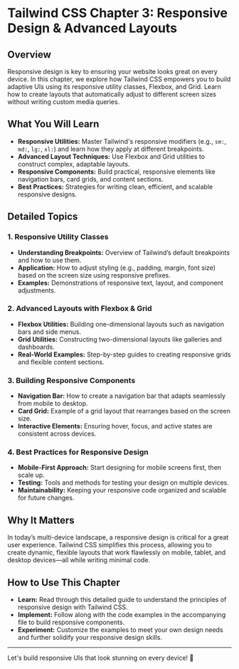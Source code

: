 # Tailwind CSS Chapter 3: Responsive Design & Advanced Layouts

## Overview
Responsive design is key to ensuring your website looks great on every device. In this chapter, we explore how Tailwind CSS empowers you to build adaptive UIs using its responsive utility classes, Flexbox, and Grid. Learn how to create layouts that automatically adjust to different screen sizes without writing custom media queries.

## What You Will Learn
- **Responsive Utilities:** Master Tailwind's responsive modifiers (e.g., `sm:`, `md:`, `lg:`, `xl:`) and learn how they apply at different breakpoints.
- **Advanced Layout Techniques:** Use Flexbox and Grid utilities to construct complex, adaptable layouts.
- **Responsive Components:** Build practical, responsive elements like navigation bars, card grids, and content sections.
- **Best Practices:** Strategies for writing clean, efficient, and scalable responsive designs.

## Detailed Topics
### 1. Responsive Utility Classes
- **Understanding Breakpoints:** Overview of Tailwind’s default breakpoints and how to use them.
- **Application:** How to adjust styling (e.g., padding, margin, font size) based on the screen size using responsive prefixes.
- **Examples:** Demonstrations of responsive text, layout, and component adjustments.

### 2. Advanced Layouts with Flexbox & Grid
- **Flexbox Utilities:** Building one-dimensional layouts such as navigation bars and side menus.
- **Grid Utilities:** Constructing two-dimensional layouts like galleries and dashboards.
- **Real-World Examples:** Step-by-step guides to creating responsive grids and flexible content sections.

### 3. Building Responsive Components
- **Navigation Bar:** How to create a navigation bar that adapts seamlessly from mobile to desktop.
- **Card Grid:** Example of a grid layout that rearranges based on the screen size.
- **Interactive Elements:** Ensuring hover, focus, and active states are consistent across devices.

### 4. Best Practices for Responsive Design
- **Mobile-First Approach:** Start designing for mobile screens first, then scale up.
- **Testing:** Tools and methods for testing your design on multiple devices.
- **Maintainability:** Keeping your responsive code organized and scalable for future changes.

## Why It Matters
In today’s multi-device landscape, a responsive design is critical for a great user experience. Tailwind CSS simplifies this process, allowing you to create dynamic, flexible layouts that work flawlessly on mobile, tablet, and desktop devices—all while writing minimal code.

## How to Use This Chapter
- **Learn:** Read through this detailed guide to understand the principles of responsive design with Tailwind CSS.
- **Implement:** Follow along with the code examples in the accompanying file to build responsive components.
- **Experiment:** Customize the examples to meet your own design needs and further solidify your responsive design skills.

---

Let's build responsive UIs that look stunning on every device! 🚀
